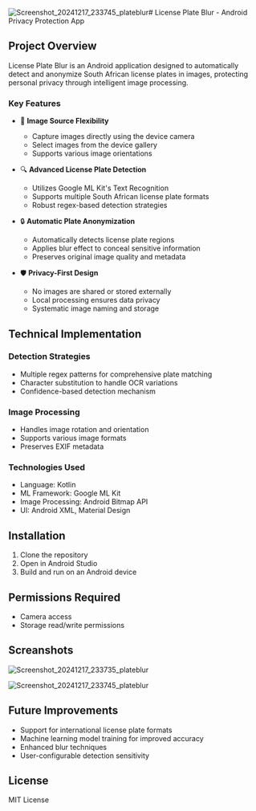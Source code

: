 ![Screenshot_20241217_233745_plateblur](https://github.com/user-attachments/assets/dff36ffe-835f-4bbe-8ecb-46141b33931d)# License Plate Blur - Android Privacy Protection App

## Project Overview

License Plate Blur is an Android application designed to automatically detect and anonymize South African license plates in images, protecting personal privacy through intelligent image processing.

### Key Features

- 📱 **Image Source Flexibility**
  - Capture images directly using the device camera
  - Select images from the device gallery
  - Supports various image orientations

- 🔍 **Advanced License Plate Detection**
  - Utilizes Google ML Kit's Text Recognition
  - Supports multiple South African license plate formats
  - Robust regex-based detection strategies

- 🔒 **Automatic Plate Anonymization**
  - Automatically detects license plate regions
  - Applies blur effect to conceal sensitive information
  - Preserves original image quality and metadata

- 🛡️ **Privacy-First Design**
  - No images are shared or stored externally
  - Local processing ensures data privacy
  - Systematic image naming and storage

## Technical Implementation

### Detection Strategies
- Multiple regex patterns for comprehensive plate matching
- Character substitution to handle OCR variations
- Confidence-based detection mechanism

### Image Processing
- Handles image rotation and orientation
- Supports various image formats
- Preserves EXIF metadata

### Technologies Used
- Language: Kotlin
- ML Framework: Google ML Kit
- Image Processing: Android Bitmap API
- UI: Android XML, Material Design

## Installation

1. Clone the repository
2. Open in Android Studio
3. Build and run on an Android device

## Permissions Required
- Camera access
- Storage read/write permissions

## Screanshots


![Screenshot_20241217_233735_plateblur](https://github.com/user-attachments/assets/6a57a68c-39c5-4ae7-8e68-0c393a36859b)

![Screenshot_20241217_233745_plateblur](https://github.com/user-attachments/assets/c2c8de15-4a68-425b-9392-77bf1bb4fd3b)



## Future Improvements
- Support for international license plate formats
- Machine learning model training for improved accuracy
- Enhanced blur techniques
- User-configurable detection sensitivity

## License
MIT License
